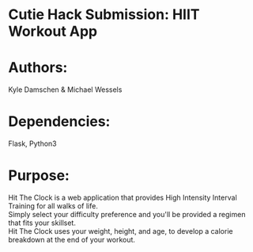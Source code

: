 # Cutie Hack Submission: HIIT Workout App

# Authors:
Kyle Damschen & Michael Wessels

# Dependencies:
Flask, Python3

# Purpose:
Hit The Clock is a web application that provides High Intensity Interval Training for all walks of life. <br>
Simply select your difficulty preference and you'll be provided a regimen that fits your skillset. <br>
Hit The Clock uses your weight, height, and age, to develop a calorie breakdown at the end of your workout.
